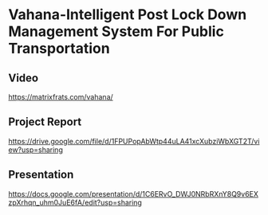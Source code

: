 # Vahana-Intelligent Post Lock Down Management System For Public Transportation
## Video
https://matrixfrats.com/vahana/

## Project Report
https://drive.google.com/file/d/1FPUPopAbWtp44uLA41xcXubziWbXGT2T/view?usp=sharing

## Presentation
https://docs.google.com/presentation/d/1C6ERvO_DWJ0NRbRXnY8Q9v6EXzpXrhqn_uhm0JuE6fA/edit?usp=sharing
